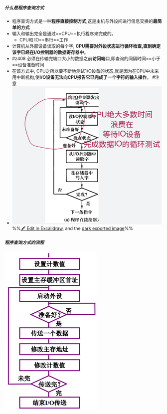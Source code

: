 ##### 什么是程序查询方式
- 程序查询方式是一种**程序直接控制方式**,这是主机与外设间进行信息交换的**最简单的方式**
- 输入和输出完全是通过==CPU==执行程序来完成的。
	- CPU和 IO==串行==工作
- 计算机从外部设备读取的每个字, **CPU需要对外设状态进行循环检查,直到确定该字已经在I/O控制器的数据寄存器中**。
- #z408 必须在传输完端口大小的数据之前**访问端口**,即查询的间隔时间==小于==设备准备时间
- 在该方式中, CPU之所以要不断地测试1/O设备的状态,就是因为在CPU中未采用中断机构,使**I/O设备无法向CPU报告它已完成了一个字符的输入操作**。 #注意
- ![](attachments/IO%E6%96%B9%E5%BC%8F-%E7%A8%8B%E5%BA%8F%E6%9F%A5%E8%AF%A2%E6%96%B9%E5%BC%8F%202022-11-24%2014.46.24.excalidraw.svg)
%%[🖋 Edit in Excalidraw](attachments/IO%E6%96%B9%E5%BC%8F-%E7%A8%8B%E5%BA%8F%E6%9F%A5%E8%AF%A2%E6%96%B9%E5%BC%8F%202022-11-24%2014.46.24.excalidraw.md), and the [dark exported image](attachments/IO%E6%96%B9%E5%BC%8F-%E7%A8%8B%E5%BA%8F%E6%9F%A5%E8%AF%A2%E6%96%B9%E5%BC%8F%202022-11-24%2014.46.24.excalidraw.dark.svg)%%
##### 程序查询方式的流程
![](attachments/Pasted%20image%2020221121202412.png)